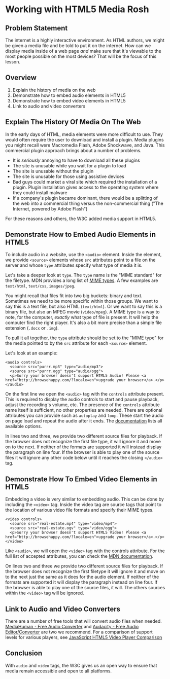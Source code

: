 # Working with HTML5 Media Rosh

## Problem Statement

The internet is a highly interactive environment. As HTML authors, we might be
given a media file and be told to put it on the internet. How can we display
media inside of a web page _and_ make sure that it's viewable to the most
people possible on the most devices? That will be the focus of this lesson.

## Overview

1. Explain the history of media on the web
2. Demonstrate how to embed audio elements in HTML5
3. Demonstrate how to embed video elements in HTML5
4. Link to audio and video converters

## Explain The History Of Media On The Web

In the early days of HTML, media elements were more difficult to use. They
would often require the user to download and install a plugin. Media plugins
you might recall were Macromedia Flash, Adobe Shockwave, and Java. This
commercial plugin approach brings about a number of problems.

* It is _seriously_ annoying to have to download all these plugins
* The site is unusable while you wait for a plugin to load
* The site is unusable without the plugin
* The site is unusable for those using assistive devices
* Bad guys could market a viral site which required the installation of a
  plugin. Plugin installation gives access to the operating system where they
  could install malware
* If a company's plugin became dominant, there would be a splitting of the web
  into a commercial thing versus the non-commercial thing ("The Internet,
  powered by Adobe Flash")

For these reasons and others, the W3C added media support in HTML5.

## Demonstrate How to Embed Audio Elements in HTML5

To include audio in a website, use the `<audio>` element. Inside the element,
we provide `<source>` elements whose `src` attributes point to a file on the
server and whose `type` attributes specify what type of media it is.

Let's take a deeper look at `type`. The `type` name is the "MIME standard" for
the filetype. MDN provides a long list of [MIME types][mimetypes]. A few
examples are `text/html`, `text/css`, `images/jpeg`.

You might recall that files fit into two big buckets: binary and text.
Sometimes we need to be more specific within those groups. We want to say this
is a text file, but also HTML (`text/html`). Or we want to say this is a binary
file, but also an MPEG movie (`video/mpeg`). A MIME type is a way to note, for
the computer, _exactly_ what type of file is present. It will help the
computer find the right player. It's also a bit more precise than a simple file
extension (`.docx` or `.img`).

To pull it all together, the `type` attribute should be set to the "MIME type"
for the media pointed to by the `src` attribute for each `<source>` element.

Let's look at an example:

```
<audio controls>
  <source src="purrr.mp3" type="audio/mp3">
  <source src="purrr.ogg" type="audio/ogg">
  <p>Sorry your browser doesn't support HTML5 Audio! Please <a href="http://browsehappy.com/?locale=en">upgrade your browser</a>.</p>
</audio>
```

On the first line we open the `<audio>` tag with the `controls` attribute
present. This is required to display the audio controls to start and pause
playback, adjust the recording's volume, etc.  The presence of the `controls`
attribute name itself is sufficient, no other properties are needed. There are
optional attributes you can provide such as `autoplay` and `loop`. These start
the audio on page load and repeat the audio after it ends. The
[documentation][audio] lists all available options.

In lines two and three, we provide two different source files for playback. If
the browser does not recognize the first file type, it will ignore it and move
on to the next. If neither of the formats are supported it will instead display
the paragraph on line four. If the browser is able to play one of the source
files it will ignore any other code below until it reaches the closing
`</audio>` tag.

## Demonstrate How To Embed Video Elements in HTML5

Embedding a video is very similar to embedding audio. This can be done by
including the `<video>` tag. Inside the video tag are source tags that point to
the location of various video file formats and specify their MIME types.

```
<video controls>
  <source src="real-estate.mp4" type="video/mp4">
  <source src="real-estate.ogv" type="video/ogg">
  <p>Sorry your browser doesn't support HTML5 Video! Please <a href="http://browsehappy.com/?locale=en">upgrade your browser</a>.</p>
</video>
```

Like `<audio>`, we will open the `<video>` tag with the controls attribute.
For the full list of accepted attributes, you can check the [MDN documentation][video].

On lines two and three we provide two different source files for playback. If
the browser does not recognize the first filetype it will ignore it and move on
to the next just the same as it does for the audio element. If neither of the
formats are supported it will display the paragraph instead on line four. If
the browser is able to play one of the source files, it will. The others
sources within the `<video>` tag will be ignored.

## Link to Audio and Video Converters

There are a number of free tools that will convert audio files when needed.
[MediaHuman - Free Audio Converter](http://www.mediahuman.com/audio-converter/)
and [Audacity - Free Audio Editor/Converter](https://sourceforge.net/projects/audacity/) are two we recommend. For a comparison of support levels for various players, see 
[JavaScript HTML5 Video Player Comparison](https://praegnanz.de/html5video/)

## Conclusion

With `audio` and `video` tags, the W3C gives us an open way to ensure that
media remain accessible and open to all platforms.

[mimetypes]: https://developer.mozilla.org/en-US/docs/Web/HTTP/Basics_of_HTTP/MIME_types/Complete_list_of_MIME_types
[audio]: https://developer.mozilla.org/en-US/docs/Web/HTML/Element/audio
[video]: https://developer.mozilla.org/en-US/docs/Web/HTML/Element/video
